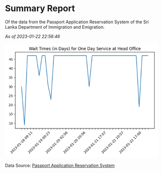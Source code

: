 # Summary Report

Of the data from the Passport Application Reservation System of the Sri Lanka Department of Immigration and Emigration.

*As of 2023-01-22 22:56:46*

![Wait Time Chart](summary.wait_time_chart.png)

Data Source: [Passport Application Reservation System](https://eservices.immigration.gov.lk:8443/appointment/pages/reservationApplication.xhtml)